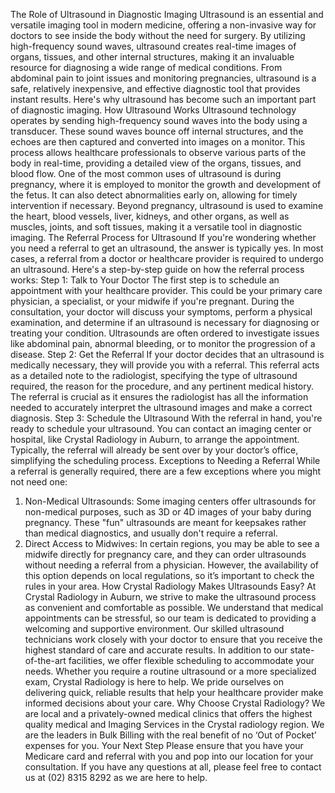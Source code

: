 The Role of Ultrasound in Diagnostic Imaging
Ultrasound is an essential and versatile imaging tool in modern medicine, offering a non-invasive way for doctors to see inside the body without the need for surgery. By utilizing high-frequency sound waves, ultrasound creates real-time images of organs, tissues, and other internal structures, making it an invaluable resource for diagnosing a wide range of medical conditions. From abdominal pain to joint issues and monitoring pregnancies, ultrasound is a safe, relatively inexpensive, and effective diagnostic tool that provides instant results. Here's why ultrasound has become such an important part of diagnostic imaging.
How Ultrasound Works
Ultrasound technology operates by sending high-frequency sound waves into the body using a transducer. These sound waves bounce off internal structures, and the echoes are then captured and converted into images on a monitor. This process allows healthcare professionals to observe various parts of the body in real-time, providing a detailed view of the organs, tissues, and blood flow.
One of the most common uses of ultrasound is during pregnancy, where it is employed to monitor the growth and development of the fetus. It can also detect abnormalities early on, allowing for timely intervention if necessary. Beyond pregnancy, ultrasound is used to examine the heart, blood vessels, liver, kidneys, and other organs, as well as muscles, joints, and soft tissues, making it a versatile tool in diagnostic imaging.
The Referral Process for Ultrasound
If you're wondering whether you need a referral to get an ultrasound, the answer is typically yes. In most cases, a referral from a doctor or healthcare provider is required to undergo an ultrasound. Here's a step-by-step guide on how the referral process works:
Step 1: Talk to Your Doctor
The first step is to schedule an appointment with your healthcare provider. This could be your primary care physician, a specialist, or your midwife if you're pregnant. During the consultation, your doctor will discuss your symptoms, perform a physical examination, and determine if an ultrasound is necessary for diagnosing or treating your condition. Ultrasounds are often ordered to investigate issues like abdominal pain, abnormal bleeding, or to monitor the progression of a disease.
Step 2: Get the Referral
If your doctor decides that an ultrasound is medically necessary, they will provide you with a referral. This referral acts as a detailed note to the radiologist, specifying the type of ultrasound required, the reason for the procedure, and any pertinent medical history. The referral is crucial as it ensures the radiologist has all the information needed to accurately interpret the ultrasound images and make a correct diagnosis.
Step 3: Schedule the Ultrasound
With the referral in hand, you're ready to schedule your ultrasound. You can contact an imaging center or hospital, like Crystal Radiology in Auburn, to arrange the appointment. Typically, the referral will already be sent over by your doctor’s office, simplifying the scheduling process.
Exceptions to Needing a Referral
While a referral is generally required, there are a few exceptions where you might not need one:
1.	Non-Medical Ultrasounds: Some imaging centers offer ultrasounds for non-medical purposes, such as 3D or 4D images of your baby during pregnancy. These "fun" ultrasounds are meant for keepsakes rather than medical diagnostics, and usually don't require a referral.
2.	Direct Access to Midwives: In certain regions, you may be able to see a midwife directly for pregnancy care, and they can order ultrasounds without needing a referral from a physician. However, the availability of this option depends on local regulations, so it’s important to check the rules in your area.
How Crystal Radiology Makes Ultrasounds Easy?
At Crystal Radiology in Auburn, we strive to make the ultrasound process as convenient and comfortable as possible. We understand that medical appointments can be stressful, so our team is dedicated to providing a welcoming and supportive environment. Our skilled ultrasound technicians work closely with your doctor to ensure that you receive the highest standard of care and accurate results.
In addition to our state-of-the-art facilities, we offer flexible scheduling to accommodate your needs. Whether you require a routine ultrasound or a more specialized exam, Crystal Radiology is here to help. We pride ourselves on delivering quick, reliable results that help your healthcare provider make informed decisions about your care.
Why Choose Crystal Radiology?
We are local and a privately-owned medical clinics that offers the highest quality medical and Imaging Services in the Crystal radiology region. We are the leaders in Bulk Billing with the real benefit of no ‘Out of Pocket’ expenses for you.
Your Next Step
Please ensure that you have your Medicare card and referral with you and pop into our location for your consultation. If you have any questions at all, please feel free to contact us at (02) 8315 8292 as we are here to help.
